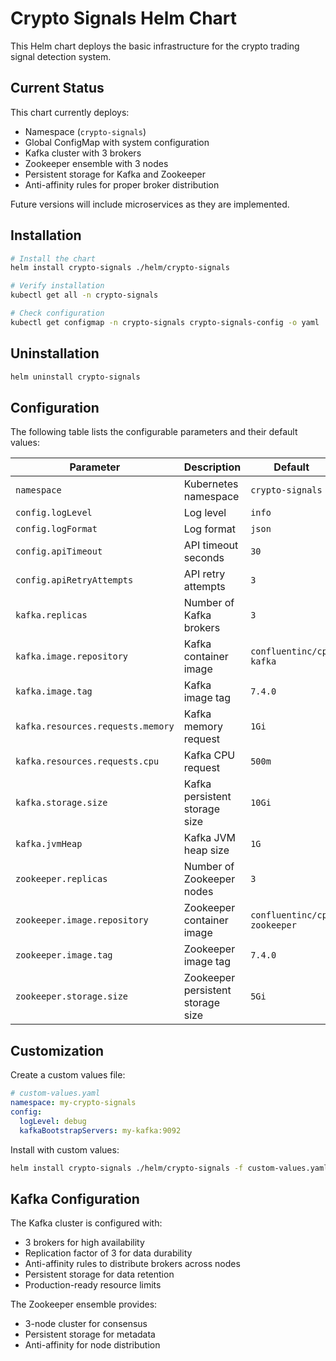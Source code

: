 # Crypto Signals Helm Chart

This Helm chart deploys the basic infrastructure for the crypto trading signal detection system.

## Current Status

This chart currently deploys:
- Namespace (`crypto-signals`)
- Global ConfigMap with system configuration
- Kafka cluster with 3 brokers
- Zookeeper ensemble with 3 nodes
- Persistent storage for Kafka and Zookeeper
- Anti-affinity rules for proper broker distribution

Future versions will include microservices as they are implemented.

## Installation

```bash
# Install the chart
helm install crypto-signals ./helm/crypto-signals

# Verify installation
kubectl get all -n crypto-signals

# Check configuration
kubectl get configmap -n crypto-signals crypto-signals-config -o yaml
```

## Uninstallation

```bash
helm uninstall crypto-signals
```

## Configuration

The following table lists the configurable parameters and their default values:

| Parameter | Description | Default |
|-----------|-------------|---------|
| `namespace` | Kubernetes namespace | `crypto-signals` |
| `config.logLevel` | Log level | `info` |
| `config.logFormat` | Log format | `json` |
| `config.apiTimeout` | API timeout seconds | `30` |
| `config.apiRetryAttempts` | API retry attempts | `3` |
| `kafka.replicas` | Number of Kafka brokers | `3` |
| `kafka.image.repository` | Kafka container image | `confluentinc/cp-kafka` |
| `kafka.image.tag` | Kafka image tag | `7.4.0` |
| `kafka.resources.requests.memory` | Kafka memory request | `1Gi` |
| `kafka.resources.requests.cpu` | Kafka CPU request | `500m` |
| `kafka.storage.size` | Kafka persistent storage size | `10Gi` |
| `kafka.jvmHeap` | Kafka JVM heap size | `1G` |
| `zookeeper.replicas` | Number of Zookeeper nodes | `3` |
| `zookeeper.image.repository` | Zookeeper container image | `confluentinc/cp-zookeeper` |
| `zookeeper.image.tag` | Zookeeper image tag | `7.4.0` |
| `zookeeper.storage.size` | Zookeeper persistent storage size | `5Gi` |

## Customization

Create a custom values file:

```yaml
# custom-values.yaml
namespace: my-crypto-signals
config:
  logLevel: debug
  kafkaBootstrapServers: my-kafka:9092
```

Install with custom values:

```bash
helm install crypto-signals ./helm/crypto-signals -f custom-values.yaml
```

## Kafka Configuration

The Kafka cluster is configured with:
- 3 brokers for high availability
- Replication factor of 3 for data durability
- Anti-affinity rules to distribute brokers across nodes
- Persistent storage for data retention
- Production-ready resource limits

The Zookeeper ensemble provides:
- 3-node cluster for consensus
- Persistent storage for metadata
- Anti-affinity for node distribution
